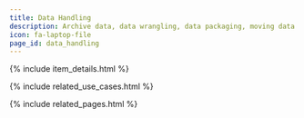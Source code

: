 ```yaml
---
title: Data Handling
description: Archive data, data wrangling, data packaging, moving data from one service to another
icon: fa-laptop-file
page_id: data_handling
---
```

{% include item_details.html %}

{% include related_use_cases.html %}

{% include related_pages.html %}
